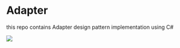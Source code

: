 # Adapter
this repo contains Adapter design pattern implementation using C#


<img src= "https://g.top4top.io/p_1999m7tle1.png" />
